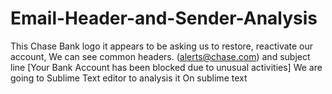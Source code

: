 # Email-Header-and-Sender-Analysis
This Chase Bank logo it appears to be asking us to restore, reactivate our account, We can see common headers. (alerts@chase.com) and subject line [Your Bank Account has been blocked due to unusual activities] We are going to Sublime Text editor to analysis it  On sublime text 
